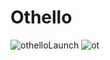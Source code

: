 # Othello
![othelloLaunch](https://user-images.githubusercontent.com/37364467/60211801-7a32e300-987d-11e9-87da-fd6939816bb3.png)
![ot](https://user-images.githubusercontent.com/37364467/60212288-810e2580-987e-11e9-876d-36f382b44839.png)


